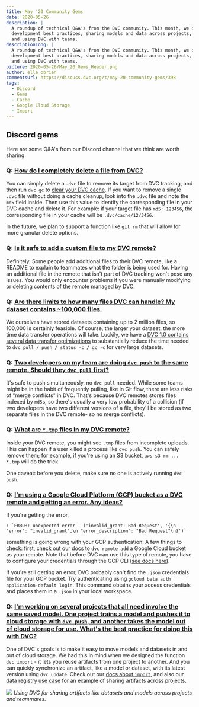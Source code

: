 ```yaml
---
title: May '20 Community Gems
date: 2020-05-26
description: |
  A roundup of technical Q&A's from the DVC community. This month, we discuss 
  development best practices, sharing models and data across projects, 
  and using DVC with teams.
descriptionLong: |
  A roundup of technical Q&A's from the DVC community. This month, we discuss 
  development best practices, sharing models and data across projects, 
  and using DVC with teams.
picture: 2020-05-26/May_20_Gems_Header.png
author: elle_obrien
commentsUrl: https://discuss.dvc.org/t/may-20-community-gems/398
tags:
  - Discord
  - Gems
  - Cache
  - Google Cloud Storage
  - Import
---
```


## Discord gems

Here are some Q&A's from our Discord channel that we think are worth sharing.

### Q: [How do I completely delete a file from DVC?](https://discord.com/channels/485586884165107732/563406153334128681/710546561498873886)

You can simply delete a `.dvc` file to remove its target from DVC tracking, and
then run `dvc gc` to
[clear your DVC cache](https://dvc.org/doc/command-reference/gc#gc). If you want
to remove a single `.dvc` file without doing a cache cleanup, look into the
`.dvc` file and note the `md5` field inside. Then use this value to identify the
corresponding file in your DVC cache and delete it. For example: if your target
file has `md5: 123456`, the corresponding file in your cache will be
`.dvc/cache/12/3456`.

In the future, we plan to support a function like `git rm` that will allow for
more granular delete options.

### Q: [Is it safe to add a custom file to my DVC remote?](https://discord.com/channels/485586884165107732/563406153334128681/707551737745244230https://discord.com/channels/485586884165107732/563406153334128681/707551737745244230)

Definitely. Some people add additional files to their DVC remote, like a README to explain to teammates what the folder is being used for. 
Having an additional file in the remote that isn't part of
DVC tracking won't pose any issues. You would only encounter problems if you
were manually modifying or deleting contents of the remote managed by DVC.

### Q: [Are there limits to how many files DVC can handle? My dataset contains ~100,000 files.](https://discord.com/channels/485586884165107732/563406153334128681/706538115048669274)

We ourselves have stored datasets containing up to 2 million files, so 100,000
is certainly feasible. Of course, the larger your dataset, the more time data
transfer operations will take. Luckily, we have a
[DVC 1.0 contains several data transfer optimizations](https://dvc.org/blog/dvc-3-years-and-1-0-release#data-transfer-optimizations)
to substantially reduce the time needed to `dvc pull / push / status -c / gc -c`
for very large datasets.

### Q: [Two developers on my team are doing `dvc push` to the same remote. Should they `dvc pull` first?](https://discord.com/channels/485586884165107732/563406153334128681/704211629075857468)

It's safe to push simultaneously, no `dvc pull` needed. While some teams might be in the habit
of frequently pulling, like in Git flow, there are less risks of "merge conflicts" in DVC. 
That's because DVC remotes stores files indexed by `md5`s, so there's
usually a very low probability of a collision (if two developers have two
different versions of a file, they'll be stored as two separate files in the DVC
remote- so no merge conflicts). 

### Q: [What are `*.tmp` files in my DVC remote?](https://discord.com/channels/485586884165107732/563406153334128681/698163554095857745)

Inside your DVC remote, you might see `.tmp` files from incomplete uploads. This
can happen if a user killed a process like `dvc push`. You can safely remove
them; for example, if you're using an S3 bucket, `aws s3 rm ... *.tmp` will do
the trick.

One caveat: before you delete, make sure no one is actively running `dvc push`. 

### Q: [I'm using a Google Cloud Platform (GCP) bucket as a DVC remote and getting an error. Any ideas?](https://discord.com/channels/485586884165107732/485596304961962003/705131622537756702)

If you're getting the error,
```
: `ERROR: unexpected error - ('invalid_grant: Bad Request', '{\n "error": "invalid_grant",\n "error_description": "Bad Request"\n}')`
```

something is going wrong with your GCP authentication! A few things to check: first, [check out our docs](https://dvc.org/doc/command-reference/remote/add#supported-storage-types) to `dvc remote add` a Google Cloud bucket as your remote. Note that before DVC can use this type of remote, you have to configure your credentials through the GCP CLI ([see docs here](https://dvc.org/doc/command-reference/remote/add#supported-storage-types)).

If you're still getting an error, DVC probably can't find the `.json` credentials file for your GCP bucket. Try authenticating using
`gcloud beta auth application-default login`. This command obtains your access credentials and places them in a `.json` in your local workspace. 

### Q: [I'm working on several projects that all need involve the same saved model. One project trains a model and pushes it to cloud storage with `dvc push`, and another takes the model out of cloud storage for use. What's the best practice for doing this with DVC?](https://discord.com/channels/485586884165107732/485596304961962003/708318821253120040)

One of DVC's goals is to make it easy to move models and datasets in and out of
cloud storage. We had this in mind when we designed the function `dvc import` -
it lets you reuse artifacts from one project to another. And you can quickly
synchronize an artifact, like a model or dataset, with its latest version using
`dvc update`. Check out our
[docs about `import`](https://dvc.org/doc/command-reference/import), and also
our [data registry use case](https://dvc.org/doc/use-cases/data-registries) for
an example of sharing artifacts across projects.

![](/uploads/images/2020-05-26/data-registry.png)
_Using DVC for sharing artifacts like datasets and models across projects and teammates._